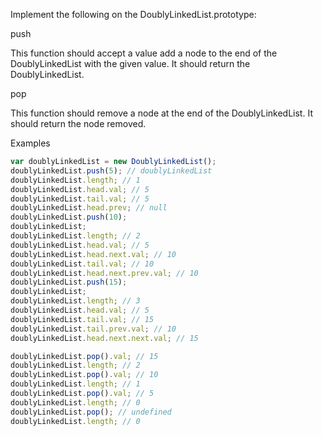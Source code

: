 Implement the following on the DoublyLinkedList.prototype:

push

This function should accept a value add a node to the end of the DoublyLinkedList with the given value. It should return the DoublyLinkedList.

pop

This function should remove a node at the end of the DoublyLinkedList. It should return the node removed.

Examples

```js
var doublyLinkedList = new DoublyLinkedList();
doublyLinkedList.push(5); // doublyLinkedList
doublyLinkedList.length; // 1
doublyLinkedList.head.val; // 5
doublyLinkedList.tail.val; // 5
doublyLinkedList.head.prev; // null
doublyLinkedList.push(10);
doublyLinkedList;
doublyLinkedList.length; // 2
doublyLinkedList.head.val; // 5
doublyLinkedList.head.next.val; // 10
doublyLinkedList.tail.val; // 10
doublyLinkedList.head.next.prev.val; // 10
doublyLinkedList.push(15);
doublyLinkedList;
doublyLinkedList.length; // 3
doublyLinkedList.head.val; // 5
doublyLinkedList.tail.val; // 15
doublyLinkedList.tail.prev.val; // 10
doublyLinkedList.head.next.next.val; // 15

doublyLinkedList.pop().val; // 15
doublyLinkedList.length; // 2
doublyLinkedList.pop().val; // 10
doublyLinkedList.length; // 1
doublyLinkedList.pop().val; // 5
doublyLinkedList.length; // 0
doublyLinkedList.pop(); // undefined
doublyLinkedList.length; // 0
```
